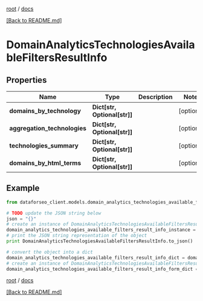 [root](./../ "root") / [docs](./ "docs")

[[Back to README.md]](./../README.md "[Back to README.md]")

# DomainAnalyticsTechnologiesAvailableFiltersResultInfo

## Properties

Name | Type | Description | Notes
------------ | ------------- | ------------- | -------------
**domains_by_technology** | **Dict[str, Optional[str]]** |  | [optional]
**aggregation_technologies** | **Dict[str, Optional[str]]** |  | [optional]
**technologies_summary** | **Dict[str, Optional[str]]** |  | [optional]
**domains_by_html_terms** | **Dict[str, Optional[str]]** |  | [optional]

## Example

```python
from dataforseo_client.models.domain_analytics_technologies_available_filters_result_info import DomainAnalyticsTechnologiesAvailableFiltersResultInfo

# TODO update the JSON string below
json = "{}"
# create an instance of DomainAnalyticsTechnologiesAvailableFiltersResultInfo from a JSON string
domain_analytics_technologies_available_filters_result_info_instance = DomainAnalyticsTechnologiesAvailableFiltersResultInfo.from_json(json)
# print the JSON string representation of the object
print DomainAnalyticsTechnologiesAvailableFiltersResultInfo.to_json()

# convert the object into a dict
domain_analytics_technologies_available_filters_result_info_dict = domain_analytics_technologies_available_filters_result_info_instance.to_dict()
# create an instance of DomainAnalyticsTechnologiesAvailableFiltersResultInfo from a dict
domain_analytics_technologies_available_filters_result_info_form_dict = domain_analytics_technologies_available_filters_result_info.from_dict(domain_analytics_technologies_available_filters_result_info_dict)
```

  

[root](./../ "root") / [docs](./ "docs")

[[Back to README.md]](./../README.md "[Back to README.md]")